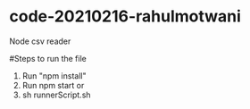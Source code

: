 # code-20210216-rahulmotwani
Node csv reader

#Steps to run the file

1. Run "npm install"
2. Run npm start
 or 
1. sh runnerScript.sh



